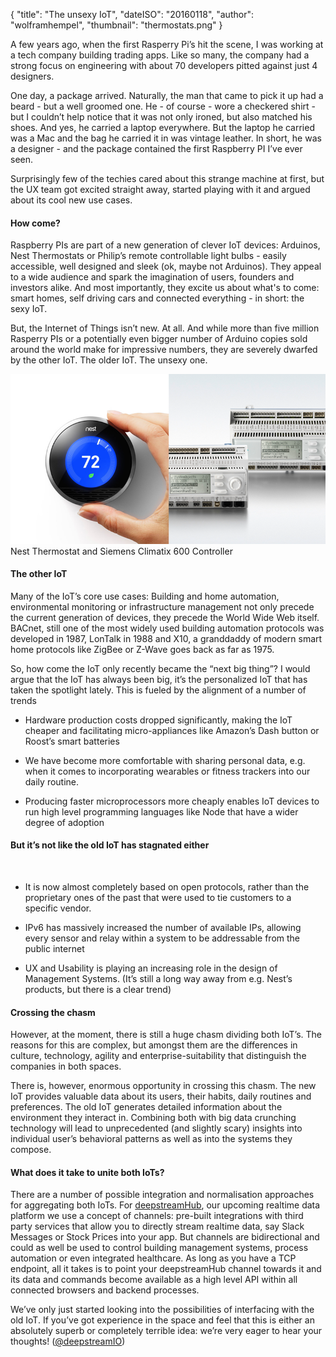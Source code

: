 {
    "title": "The unsexy IoT",
    "dateISO": "20160118",
    "author": "wolframhempel",
    "thumbnail": "thermostats.png"
}

A few years ago, when the first Rasperry Pi’s hit the scene, I was working at a tech company building trading apps. Like so many, the company had a strong focus on engineering with about 70 developers pitted against just 4 designers.

One day, a package arrived. Naturally, the man that came to pick it up had a beard - but a well groomed one. He - of course - wore a checkered shirt - but I couldn’t help notice that it was not only ironed, but also matched his shoes. And yes, he carried a laptop everywhere. But the laptop he carried was a Mac and the bag he carried it in was vintage leather. In short, he was a designer - and the package contained the first Raspberry PI I’ve ever seen.

Surprisingly few of the techies cared about this strange machine at first, but the UX team got excited straight away, started playing with it and argued about its cool new use cases.

#### How come? 
Raspberry PIs are part of a new generation of clever IoT devices: Arduinos, Nest Thermostats or Philip’s remote controllable light bulbs - easily accessible, well designed and sleek (ok, maybe not Arduinos).
They appeal to a wide audience and spark the imagination of users, founders and investors alike. And most importantly, they excite us about what's to come: smart homes, self driving cars and connected everything - in short: the sexy IoT.

But, the Internet of Things isn’t new. At all. And while more than five million Rasperry PIs or a potentially even bigger number of Arduino copies sold around the world make for impressive numbers, they are severely dwarfed by the other IoT. The older IoT. The unsexy one.

<div class="img-box">
    <img src="thermostats.png" alt="Thermostats" />
    <label>Nest Thermostat and Siemens Climatix 600 Controller</label>
</div>

#### The other IoT
Many of the IoT’s core use cases: Building and home automation, environmental monitoring or infrastructure management not only precede the current generation of devices, they precede the World Wide Web itself. 
BACnet, still one of the most widely used building automation protocols was developed in 1987, LonTalk in 1988 and X10, a granddaddy of modern smart home protocols like ZigBee or Z-Wave goes back as far as 1975.

So, how come the IoT only recently became the “next big thing”?
I would argue that the IoT has always been big, it’s the personalized IoT that has taken the spotlight lately. This is fueled by the alignment of a number of trends 

- Hardware production costs dropped significantly, making the IoT cheaper and facilitating micro-appliances like Amazon’s Dash button or Roost’s smart batteries

- We have become more comfortable with sharing personal data, e.g. when it comes to incorporating wearables or fitness trackers into our daily routine.

- Producing faster microprocessors more cheaply enables IoT devices to run high level programming languages like Node that have a wider degree of adoption

#### But it’s not like the old IoT has stagnated either
<br />


- It is now almost completely based on open protocols, rather than the proprietary ones of the past that were used to tie customers to a specific vendor.

- IPv6 has massively increased the number of available IPs, allowing every sensor and relay within a system to be addressable from the public internet

- UX and Usability is playing an increasing role in the design of Management Systems. (It’s still a long way away from e.g. Nest’s products, but there is a clear trend)

#### Crossing the chasm
However, at the moment, there is still a huge chasm dividing both IoT’s. The reasons for this are complex, but amongst them are the differences in culture, technology, agility and enterprise-suitability that distinguish the companies in both spaces.

There is, however, enormous opportunity in crossing this chasm. The new IoT provides valuable data about its users, their habits, daily routines and preferences. The old IoT generates detailed information about the environment they interact in. Combining both with big data crunching technology will lead to unprecedented (and slightly scary) insights into individual user’s behavioral patterns as well as into the systems they compose.

#### What does it take to unite both IoTs?
There are a number of possible integration and normalisation approaches for aggregating both IoTs.
For [deepstreamHub](http://deepstreamhub.com/), our upcoming realtime data platform we use a concept of channels: pre-built integrations with third party services that allow you to directly stream realtime data, say Slack Messages or Stock Prices into your app. 
But channels are bidirectional and could as well be used to control building management systems, process automation or even integrated healthcare. As long as you have a TCP endpoint, all it takes is to point your deepstreamHub channel towards it and its data and commands become available as a high level API within all connected browsers and backend processes.

We’ve only just started looking into the possibilities of interfacing with the old IoT. If you’ve got experience in the space and feel that this is either an absolutely superb or completely terrible idea: we’re very eager to hear your thoughts! ([@deepstreamIO](https://twitter.com/deepstreamIO))

